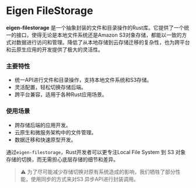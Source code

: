 # Eigen FileStorage



**eigen-filestorage** 是一个抽象封装的文件和目录操作的Rust库。它提供了一个统一的接口，使得无论是本地文件系统还是Amazon S3对象存储，都能以一致的方式对数据进行访问和管理。降低了从本地存储到云存储迁移的复杂性，也为跨平台和云原生应用的开发提供了极大的灵活性。

### 主要特性

- 统一API进行文件和目录操作，支持本地文件系统和S3存储。
- 灵活配置，轻松切换存储后端。
- 跨平台兼容，适用于各种Rust应用场景。

### 使用场景

- 跨存储后端的应用开发。
- 云原生和微服务架构中的文件管理。
- 数据迁移和快速原型开发。

通过`eigen-filestorage`，Rust开发者可以更专注Local File System 到 S3 对象存储的切换，而无需担心底层存储的细节和差异。

> ⚠️ 为了尽可能减少存储切换对原有系统造成的影响，我们牺牲了部分性能，使用同步的方式来对S3 异步API进行封装调用。